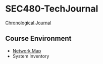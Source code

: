 # SEC480-TechJournal

[Chronological Journal](https://github.com/richnadeau/SEC480-TechJournal/wiki/Chronological-Journal)

## **Course Environment**
- [Network Map](https://github.com/richnadeau/SEC480-TechJournal/wiki/Network-Map)
- System Inventory
